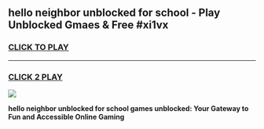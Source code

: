 
## hello neighbor unblocked for school - Play Unblocked Gmaes & Free #xi1vx
<h3>
<a href="https://news.freeplayer.one?title=hello_neighbor_unblocked_for_school&ref=26F">CLICK TO PLAY</a></h3>
<hr>

<h3>
<a href="https://news.freeplayer.one?title=hello_neighbor_unblocked_for_school&ref=26F">CLICK 2 PLAY</a>
  
</h3>

<a href="https://news.freeplayer.one?title=hello_neighbor_unblocked_for_school&ref=26F/"><img src="https://clearcache.store/games.png"></a>


**hello neighbor unblocked for school games unblocked: Your Gateway to Fun and Accessible Online Gaming**
